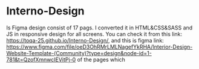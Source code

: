 # Interno-Design 
Is Figma design consist of 17 pags.
I converted it in HTML&CSS&SASS and JS in responsive design for all screens.
You can check it from this link: https://toqa-25.github.io/Interno-Design/, and this is figma link:
https://www.figma.com/file/oeD3OhRMrLMLNagefYkRHA/Interior-Design-Website-Template-(Community)?type=design&node-id=1-781&t=QzofXmnwcIEVitPj-0 of the pages which 